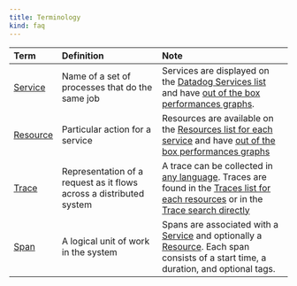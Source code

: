 ```yaml
---
title: Terminology
kind: faq
---
```


|Term|Definition|Note|
|:----|:-----|:---|
|[Service](/tracing/visualization/service)|Name of a set of processes that do the same job| Services are displayed on the [Datadog Services list](/tracing/visualization/services_list/) and have [out of the box performances graphs](/tracing/visualization/service/#out-of-the-box-graphs).|
|[Resource](/tracing/visualization/resource)|Particular action for a service|Resources are available on the [Resources list for each service](/tracing/visualization/service/#resources) and have [out of the box performances graphs](/tracing/visualization/resource/#out-of-the-box-graphs)|
|[Trace](/tracing/visualization/trace)|Representation of a request as it flows across a distributed system| A trace can be collected in [any language](/tracing/setup). Traces are found in the [Traces list for each resources](/tracing/visualization/resource/#traces) or in the [Trace search directly](/tracing/traces)|
|[Span](/tracing/visualization/trace/#spans) |A logical unit of work in the system| Spans are associated with a [Service](/tracing/visualization/service) and optionally a [Resource](/tracing/visualization/resource). Each span consists of a start time, a duration, and optional tags.|